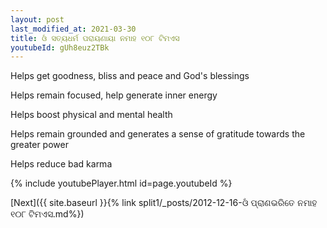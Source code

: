```yaml
---
layout: post
last_modified_at: 2021-03-30
title: ଓଁ ସତ୍ୟଧର୍ମ ପରାୟଣାୟା ନମାହ ୧୦୮ ଟିମଏସ
youtubeId: gUh8euz2TBk
---
```

 
 
Helps get goodness, bliss and peace and God's blessings
 
Helps remain focused, help generate inner energy 
 
Helps boost physical and mental health 
 
Helps remain grounded and generates a sense of gratitude towards the greater power 
 
Helps reduce bad karma
 
 
 
 


{% include youtubePlayer.html id=page.youtubeId %}
 
[Next]({{ site.baseurl }}{% link  split1/_posts/2012-12-16-ଓଁ ପ୍ରାଣଭରିତେ ନମାହ ୧୦୮ ଟିମଏସ.md%})
 
